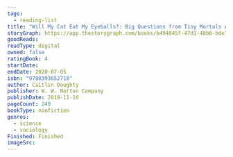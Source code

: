 ```yaml
---
tags:
  - reading-list
title: "Will My Cat Eat My Eyeballs?: Big Questions from Tiny Mortals About Death"
storyGraph: https://app.thestorygraph.com/books/b494045f-47d1-48b8-bde7-70b739313bff
goodReads:
readType: digital
owned: false
ratingBook: 4
startDate:
endDate: 2020-07-05
isbn: "9780393652710"
author: Caitlin Doughty
publisher: W. W. Norton Company
publishDate: 2019-11-10
pageCount: 240
bookType: nonfiction
genres:
  - science
  - sociology
Finished: Finished
imageSrc:
---
```

